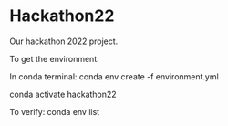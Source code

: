 # Hackathon22
Our hackathon 2022 project.

To get the environment:

In conda terminal:
conda env create -f environment.yml

conda activate hackathon22

To verify:
conda env list

